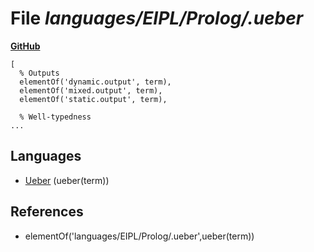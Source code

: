 # File _languages/EIPL/Prolog/.ueber_
**[GitHub](https://github.com/softlang/yas/blob/master/languages/EIPL/Prolog/.ueber)**
```
[
  % Outputs
  elementOf('dynamic.output', term),
  elementOf('mixed.output', term),
  elementOf('static.output', term),

  % Well-typedness
...
```

## Languages
* [Ueber](../languages/Ueber.md) (ueber(term))

## References
* elementOf('languages/EIPL/Prolog/.ueber',ueber(term))
